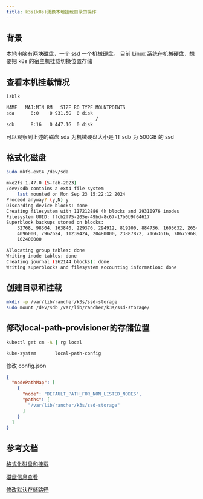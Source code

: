 ```yaml
---
title: k3s(k8s)更换本地挂载目录的操作
---
```


## 背景

本地电脑有两块磁盘，一个 ssd 一个机械硬盘。
目前 Linux 系统在机械硬盘，想要把 k8s 的宿主机挂载切换位置存储

## 查看本机挂载情况

```bash
lsblk

NAME   MAJ:MIN RM   SIZE RO TYPE MOUNTPOINTS
sda      8:0    0 931.5G  0 disk
                                 /
sdb      8:16   0 447.1G  0 disk
```

可以观察到上述的磁盘 sda 为机械硬盘大小是 1T sdb 为 500GB 的 ssd

## 格式化磁盘

```bash
sudo mkfs.ext4 /dev/sda

mke2fs 1.47.0 (5-Feb-2023)
/dev/sdb contains a ext4 file system
	last mounted on Mon Sep 23 15:22:12 2024
Proceed anyway? (y,N) y
Discarding device blocks: done
Creating filesystem with 117212886 4k blocks and 29310976 inodes
Filesystem UUID: ffcb2f75-205e-49bd-8c67-17b0b9f64617
Superblock backups stored on blocks:
	32768, 98304, 163840, 229376, 294912, 819200, 884736, 1605632, 2654208,
	4096000, 7962624, 11239424, 20480000, 23887872, 71663616, 78675968,
	102400000

Allocating group tables: done
Writing inode tables: done
Creating journal (262144 blocks): done
Writing superblocks and filesystem accounting information: done
```

## 创建目录和挂载

```bash
mkdir -p /var/lib/rancher/k3s/ssd-storage
sudo mount /dev/sdb /var/lib/rancher/k3s/ssd-storage/
```

## 修改local-path-provisioner的存储位置

```bash
kubectl get cm -A | rg local

kube-system       local-path-config                                      4      44d

```

修改 config.json

```json
{
  "nodePathMap": [
    {
      "node": "DEFAULT_PATH_FOR_NON_LISTED_NODES",
      "paths": [
        "/var/lib/rancher/k3s/ssd-storage"
      ]
    }
  ]
}
```

## 参考文档

[格式化磁盘和挂载](https://github.com/rancher/local-path-provisioner/issues/232)

[磁盘信息查看](https://github.com/rancher/local-path-provisioner/issues/232)

[修改默认存储路径](https://github.com/rancher/local-path-provisioner/issues/232)





